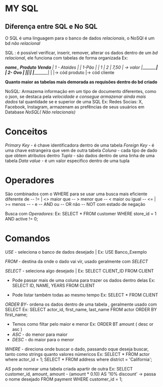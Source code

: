 # MY SQL

## Diferença entre SQL e No SQL
O SQL é uma linguagem para o banco de dados *relacionais*, o NoSQl é um bd *não relacional*

SQL : é possível verificar, inserir, remover, alterar os dados dentro de um *bd relacional*, ele funciona com tabelas de forma organizada
Ex:

_____nome______     _____Produto____            ______Venda_____
| 1 - Ataides |     |    1-Pão     |            | 1  | 2 | 7,50 | -> valor
|_____________|     |    2- Ovo    |            |_|____|________|
                    |______________|             |    |-> cód produto
                                                  |-> cód cliente

**Quanto maior as tabelas mais demorada as requisões dentro do bd criado**

NoSQL: Armazema informação em um tipo de documento diferentes, como o json, se destaca pela *velocidade e consegue armazenar ainda mais dados* tal quantidade se e superior de uma SQL
Ex: Redes Socias: X, Facebook, Instagram, armazenam as prefências de seus usuários em Database *NoSQL( Não relacionais)*

# Conceitos
*Primary Key* -  é chave identificadora dentro de uma tabela
*Foreign Key* - é uma chave estrangeira que vem de outra tabela
*Coluna* -  cada tipo de dado que obtem atributos dentro
*Tupla* - são dados dentro de uma linha de uma tabela
*Data value* - é um valor especifico dentro de uma tupla

# Operadores
São combinados com o WHERE para se usar uma busca mais eficiente
diferente de -- !=  |  <>
maior que -- >
menor que -- <
maior ou igual --  <=  |  >=
menos --   -
e --  AND
ou -- OR
não -- NOT com estado de negação

Busca com *Operadores*:
Ex: SELECT * FROM customer WHERE store_id = 1 AND active != 0;

# Comandos

*USE* - seleciona o banco de dados desejado   |     Ex: USE Banco_Exemplo

*FROM* - destina da onde o dado vai vir, usado geralmente com *SELECT*

*SELECT* - seleciona algo desejado            |     Ex: SELECT CLIENT_ID FROM CLIENT
- Pode passar mais de uma coluna para trazer os dados dentro delas
Ex: SELECT ID, NAME, YEARS FROM CLIENT

- Pode listar também todas ao mesmo tempo
Ex: SELECT * FROM CLIENT

*ORDER BY*- ordena os dados dentro de uma tabela , geralmente usado com SELECT
Ex: SELECT actor_id, first_name, last_name FROM actor ORDER BY first_name;

- Temos como filtar pelo maior e menor  Ex: ORDER BT amount ( desc or asc )
- *ASC* - do menor para maior
- *DESC* - do maior para o menor

*WHERE* - direciona onde buscar o dado, passando oque deseja buscar, tanto como  strings quanto valores númericos
Ex: SELECT * FROM actor where actor_id = 1;
    SELECT * FROM address where district = 'California';



*AS* pode nomear uma tabela criada apartir de outra
Ex: 
SELECT customer_id, amount,
 amount  - (amount * 0.10) AS '10% discount' -> passa o nome desejado
 FROM payment WHERE customer_id = 1;
